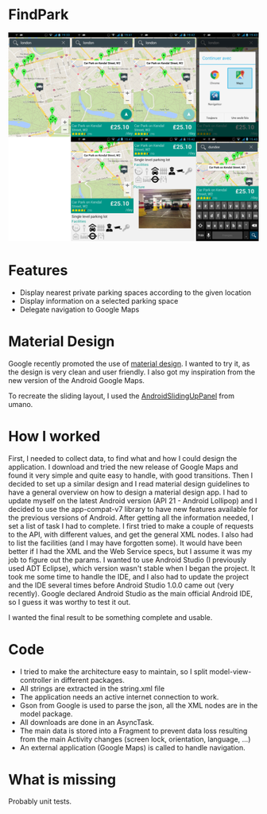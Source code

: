 FindPark
========

![Screenshots](screenshots/screenshots.png)

Features
========
* Display nearest private parking spaces according to the given location
* Display information on a selected parking space
* Delegate navigation to Google Maps

Material Design
===============
Google recently promoted the use of [material design](http://www.google.com/design/spec/patterns/promoted-actions.html).
I wanted to try it, as the design is very clean and user friendly.
I also got my inspiration from the new version of the Android Google Maps.

To recreate the sliding layout, I used the [AndroidSlidingUpPanel](https://github.com/umano/AndroidSlidingUpPanel) from umano.

How I worked
============
First, I needed to collect data, to find what and how I could design the application.
I download and tried the new release of Google Maps and found it very simple and quite easy to handle, with good transitions.
Then I decided to set up a similar design and I read material design guidelines to have a general overview on how to design a material design app.
I had to update myself on the latest Android version (API 21 - Android Lollipop) and 
I decided to use the app-compat-v7 library to have new features available for the previous versions of Android.
After getting all the information needed, I set a list of task I had to complete.
I first tried to make a couple of requests to the API, with different values, and get the general XML nodes.
I also had to list the facilities (and I may have forgotten some). It would have been better if I had the XML and the Web Service specs, 
but I assume it was my job to figure out the params.
I wanted to use Android Studio (I previously used ADT Eclipse), which version wasn't stable when I began the project. It took me some time to handle 
the IDE, and I also had to update the project and the IDE several times before Android Studio 1.0.0 came out (very recently). Google declared Android
Studio as the main official Android IDE, so I guess it was worthy to test it out.

I wanted the final result to be something complete and usable.

Code
====
* I tried to make the architecture easy to maintain, so I split model-view-controller in different packages.
* All strings are extracted in the string.xml file
* The application needs an active internet connection to work.
* Gson from Google is used to parse the json, all the XML nodes are in the model package.
* All downloads are done in an AsyncTask.
* The main data is stored into a Fragment to prevent data loss resulting from the main Activity changes (screen lock, orientation, language, ...)
* An external application (Google Maps) is called to handle navigation.

What is missing
===============
Probably unit tests.
